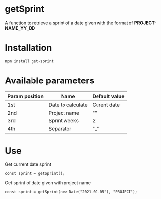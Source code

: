 # getSprint

A function to retrieve a sprint of a date given with the format of **PROJECT-NAME_YY_DD**

# Installation

```
npm install get-sprint
```

# Available parameters

| Param position | Name              | Default value |
| -------------- | ----------------- | ------------- |
| 1st            | Date to calculate | Curent date   |
| 2nd            | Project name      | ""            |
| 3rd            | Sprint weeks      | 2             |
| 4th            | Separator         | "\_"          |

# Use

Get current date sprint

```
const sprint = getSprint();

```

Get sprint of date given with project name

```
const sprint = getSprint(new Date("2021-01-05"), "PROJECT");

```

